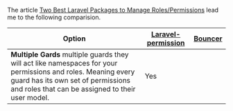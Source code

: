 The article [Two Best Laravel Packages to Manage Roles/Permissions](https://laravel-news.com/two-best-roles-permissions-packages) lead me to
the following comparision.

Option | [Laravel-permission](https://github.com/spatie/laravel-permission#using-multiple-guards) | [Bouncer](https://github.com/JosephSilber/bouncer)
----|----|----
**Multiple Gards** multiple guards they will act like namespaces for your permissions and roles. Meaning every guard has its own set of permissions and roles that can be assigned to their user model.| Yes |
